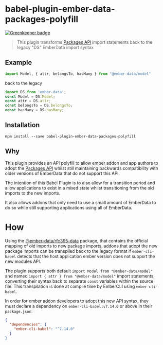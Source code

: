 # babel-plugin-ember-data-packages-polyfill

[![Greenkeeper badge](https://badges.greenkeeper.io/ember-data/babel-plugin-ember-data-packages-polyfill.svg)](https://greenkeeper.io/)

> This plugin transforms [Packages API](https://github.com/emberjs/rfcs/blob/master/text/0395-ember-data-packages.md)
> import statements back to the legacy "DS" EmberData import syntax

## Example

```js
import Model, { attr, belongsTo, hasMany } from "@ember-data/model"
```
back to the legacy
```js
import DS from 'ember-data';
const Model = DS.Model;
const attr = DS.attr;
const belongsTo = DS.belongsTo;
const hasMany = DS.hasMany;
```

## Installation

`npm install --save babel-plugin-ember-data-packages-polyfill`

## Why

This plugin provides an API polyfill to allow ember addon and app authors to adopt the
[Packages API](https://github.com/emberjs/rfcs/blob/master/text/0395-ember-data-packages.md)
whilst still maintaining backwards compatibility with older versions of EmberData 
that do not support this API.

The intention of this Babel Plugin is to also allow for a transition period and allow
applications to exist in a mixed state whilst transitioning from the old imports to the
new imports.

It also allows addons that only need to use a small amount of EmberData to do so while
still supporting applications using all of EmberData.

# How

Using the [@ember-data/rfc395-data](https://github.com/ember-data/ember-data-rfc395-data)
package, that contains the official mapping of old imports to new package imports, addons
that adopt the new package imports can be transpiled back to the legacy format if 
`ember-cli-babel` detects  that the host application ember version does not support the
new modules API.

The plugin supports both default `import Model from "@ember-data/model"` and named
`import { attr } from "@ember-data/model"` import statements, converting their syntax back
to separate `const` variables within the source file. This transpilation is done at 
compile time by EmberCLI using `ember-cli-babel`.

In order for ember addon developers to adopt this new API syntax, they must declare a 
dependency on `ember-cli-babel:v7.14.0` or above in their `package.json`:

```json
{
  "dependencies": {
    "ember-cli-babel": "^7.14.0"
  }
}
```

